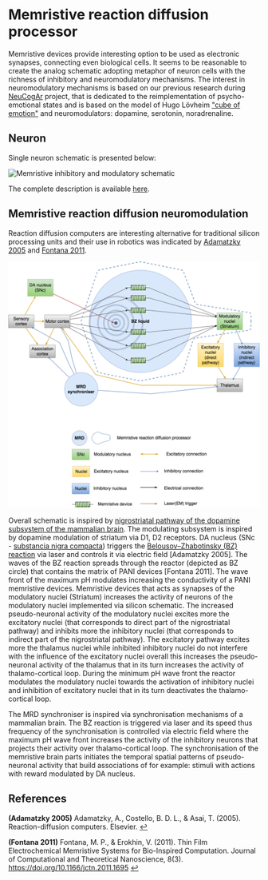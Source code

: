 # Memristive reaction diffusion processor

Memristive devices provide interesting option to be used as electronic synapses, connecting even biological cells. It seems to be reasonable to create the analog schematic adopting metaphor of neuron cells with the richness of inhibitory and neuromodulatory mechanisms. The interest in neuromodulatory mechanisms is based on our previous research during [NeuCogAr](https://github.com/research-team/NEUCOGAR) project, that is dedicated to the reimplementation of psycho-emotional states and is based on the model of Hugo Lövheim ["cube of emotion"](https://en.wikipedia.org/wiki/L%C3%B6vheim_cube_of_emotion) and neuromodulators: dopamine, serotonin, noradrenaline.

## Neuron

Single neuron schematic is presented below: 

![Memristive inhibitory and modulatory schematic](https://raw.githubusercontent.com/research-team/memristive-brain/master/doc/HL_mod_inh_mem_neuron.png)

The complete description is available [here](https://github.com/research-team/memristive-brain/blob/master/doc/memristive-brain_technical_roadmap.md#neuron).

##  Memristive reaction diffusion neuromodulation

Reaction diffusion computers are interesting alternative for traditional silicon processing units and their use in robotics was indicated by <span id="#a1">[Adamatzky 2005](#Adamatzky_2005)</span> and <span id="#a2">[Fontana 2011](#Fontana_2011)</span>.

![MRD processor high level architecture](MRD_modulator_synchroniser.png)

Overall schematic is inspired by [nigrostriatal pathway of the dopamine subsystem of the mammalian brain](https://en.wikipedia.org/wiki/Basal_ganglia#Circuit_connections). 
The modulating subsystem is inspired by dopamine modulation of striatum via D1, D2 receptors. DA nucleus (SNc - [substancia nigra compacta](https://en.wikipedia.org/wiki/Substantia_nigra)) triggers the [Belousov–Zhabotinsky (BZ) reaction](https://en.wikipedia.org/wiki/Belousov%E2%80%93Zhabotinsky_reaction) via laser and controls it via electric field [Adamatzky 2005]. The waves of the BZ reaction spreads through the reactor (depicted as BZ circle) that contains the matrix of PANI devices [Fontana 2011]. The wave front of the maximum pH modulates increasing the conductivity of a PANI memristive devices. Memristive devices that acts as synapses of the modulatory nuclei (Striatum) increases the activity of neurons of the modulatory nuclei implemented via silicon schematic. The increased pseudo-neuronal activity of the modulatory nuclei excites more the excitatory nuclei (that corresponds to direct part of the nigrostriatal pathway) and inhibits more the inhibitory nuclei (that corresponds to indirect part of the nigrostriatal pathway). The excitatory pathway excites more the thalamus nuclei while inhibited inhibitory nuclei do not interfere with the influence of the excitatory nuclei overall this increases the pseudo-neuronal activity of the thalamus that in its turn increases the activity of thalamo-cortical loop. During the minimum pH wave front the reactor modulates the modulatory nuclei towards the activation of inhibitory nuclei and inhibition of excitatory nuclei that in its turn deactivates the thalamo-cortical loop. 

The MRD synchroniser is inspired via synchronisation mechanisms of a mammalian brain. The BZ reaction is triggered via laser and its speed thus frequency of the synchronisation is controlled via electric field where the maximum pH wave front increases the activity of the inhibitory neurons that projects their activity over thalamo-cortical loop. The synchronisation of the memristive brain parts initiates the temporal spatial patterns of pseudo-neuronal activity that build associations of for example: stimuli with actions with reward modulated by DA nucleus.

## References

<b id="Adamatzky_2005">(Adamatzky 2005)</b> Adamatzky, A., Costello, B. D. L., & Asai, T. (2005). Reaction-diffusion computers. Elsevier. [↩](#a1)

<b id="Fontana_2011">(Fontana 2011)</b> Fontana, M. P., & Erokhin, V. (2011). Thin Film Electrochemical Memristive Systems for Bio-Inspired Computation. Journal of Computational and Theoretical Nanoscience, 8(3). https://doi.org/10.1166/jctn.2011.1695 [↩](#a2)


